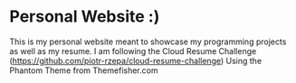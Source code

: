 # Personal Website :)

This is my personal website meant to showcase my programming projects as well as my resume. I am following the Cloud Resume Challenge (https://github.com/piotr-rzepa/cloud-resume-challenge)
Using the Phantom Theme from Themefisher.com

